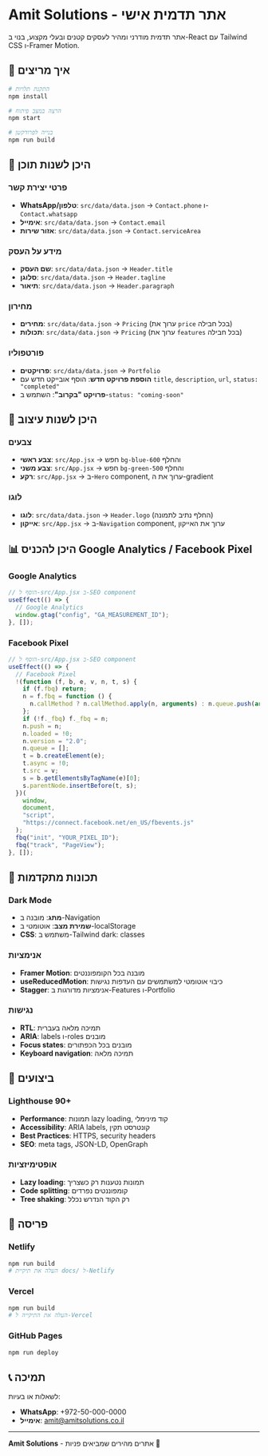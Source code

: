 # Amit Solutions - אתר תדמית אישי

אתר תדמית מודרני ומהיר לעסקים קטנים ובעלי מקצוע, בנוי ב-React עם Tailwind CSS ו-Framer Motion.

## 🚀 איך מריצים

```bash
# התקנת תלויות
npm install

# הרצה במצב פיתוח
npm start

# בנייה לפרודקשן
npm run build
```

## 📝 היכן לשנות תוכן

### פרטי יצירת קשר

- **WhatsApp/טלפון**: `src/data/data.json` → `Contact.phone` ו-`Contact.whatsapp`
- **אימייל**: `src/data/data.json` → `Contact.email`
- **אזור שירות**: `src/data/data.json` → `Contact.serviceArea`

### מידע על העסק

- **שם העסק**: `src/data/data.json` → `Header.title`
- **סלוגן**: `src/data/data.json` → `Header.tagline`
- **תיאור**: `src/data/data.json` → `Header.paragraph`

### מחירון

- **מחירים**: `src/data/data.json` → `Pricing` (ערוך את `price` בכל חבילה)
- **תכולות**: `src/data/data.json` → `Pricing` (ערוך את `features` בכל חבילה)

### פורטפוליו

- **פרויקטים**: `src/data/data.json` → `Portfolio`
- **הוספת פרויקט חדש**: הוסף אובייקט חדש עם `title`, `description`, `url`, `status: "completed"`
- **פרויקט "בקרוב"**: השתמש ב-`status: "coming-soon"`

## 🎨 היכן לשנות עיצוב

### צבעים

- **צבע ראשי**: `src/App.jsx` → חפש `bg-blue-600` והחלף
- **צבע משני**: `src/App.jsx` → חפש `bg-green-500` והחלף
- **רקע**: `src/App.jsx` → ב-`Hero` component, ערוך את ה-gradient

### לוגו

- **לוגו**: `src/data/data.json` → `Header.logo` (החלף נתיב לתמונה)
- **אייקון**: `src/App.jsx` → ב-`Navigation` component, ערוך את האייקון

## 📊 היכן להכניס Google Analytics / Facebook Pixel

### Google Analytics

```javascript
// הוסף ל-src/App.jsx ב-SEO component
useEffect(() => {
  // Google Analytics
  window.gtag("config", "GA_MEASUREMENT_ID");
}, []);
```

### Facebook Pixel

```javascript
// הוסף ל-src/App.jsx ב-SEO component
useEffect(() => {
  // Facebook Pixel
  !(function (f, b, e, v, n, t, s) {
    if (f.fbq) return;
    n = f.fbq = function () {
      n.callMethod ? n.callMethod.apply(n, arguments) : n.queue.push(arguments);
    };
    if (!f._fbq) f._fbq = n;
    n.push = n;
    n.loaded = !0;
    n.version = "2.0";
    n.queue = [];
    t = b.createElement(e);
    t.async = !0;
    t.src = v;
    s = b.getElementsByTagName(e)[0];
    s.parentNode.insertBefore(t, s);
  })(
    window,
    document,
    "script",
    "https://connect.facebook.net/en_US/fbevents.js"
  );
  fbq("init", "YOUR_PIXEL_ID");
  fbq("track", "PageView");
}, []);
```

## 🔧 תכונות מתקדמות

### Dark Mode

- **מתג**: מובנה ב-Navigation
- **שמירת מצב**: אוטומטי ב-localStorage
- **CSS**: משתמש ב-Tailwind dark: classes

### אנימציות

- **Framer Motion**: מובנה בכל הקומפוננטים
- **useReducedMotion**: כיבוי אוטומטי למשתמשים עם העדפות נגישות
- **Stagger**: אנימציות מדורגות ב-Features ו-Portfolio

### נגישות

- **RTL**: תמיכה מלאה בעברית
- **ARIA**: labels ו-roles מובנים
- **Focus states**: מובנים בכל הכפתורים
- **Keyboard navigation**: תמיכה מלאה

## 📱 ביצועים

### Lighthouse 90+

- **Performance**: תמונות lazy loading, קוד מינימלי
- **Accessibility**: ARIA labels, קונטרסט תקין
- **Best Practices**: HTTPS, security headers
- **SEO**: meta tags, JSON-LD, OpenGraph

### אופטימיזציות

- **Lazy loading**: תמונות נטענות רק כשצריך
- **Code splitting**: קומפוננטים נפרדים
- **Tree shaking**: רק הקוד הנדרש נכלל

## 🚀 פריסה

### Netlify

```bash
npm run build
# העלה את תיקיית docs/ ל-Netlify
```

### Vercel

```bash
npm run build
# העלה את התיקייה ל-Vercel
```

### GitHub Pages

```bash
npm run deploy
```

## 📞 תמיכה

לשאלות או בעיות:

- **WhatsApp**: +972-50-000-0000
- **אימייל**: amit@amitsolutions.co.il

---

**Amit Solutions** - אתרים מהירים שמביאים פניות 🚀
